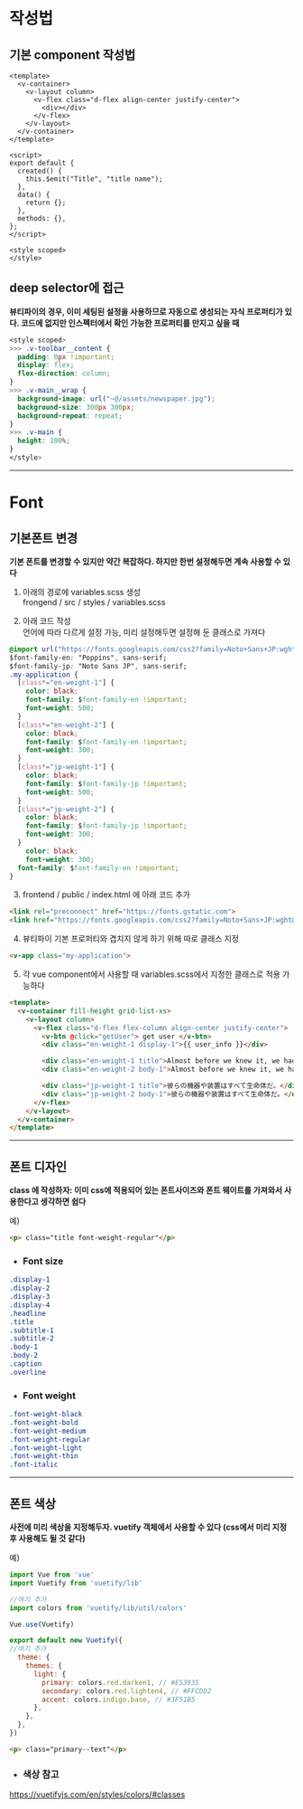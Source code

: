 # 작성법

## 기본 component 작성법


```vue
<template>
  <v-container>
    <v-layout column>
      <v-flex class="d-flex align-center justify-center">
        <div></div>
      </v-flex>
    </v-layout>
  </v-container>
</template>

<script>
export default {
  created() {
    this.$emit("Title", "title name");
  },
  data() {
    return {};
  },
  methods: {},
};
</script>

<style scoped>
</style>
```

## **deep selector에 접근**
**뷰티파이의 경우, 이미 세팅된 설정을 사용하므로 자동으로 생성되는 자식 프로퍼티가 있다. 코드에 없지만 인스펙터에서 확인 가능한 프로퍼티를 만지고 싶을 때**

```css
<style scoped>
>>> .v-toolbar__content {
  padding: 0px !important;
  display: flex;
  flex-direction: column;
}
>>> .v-main__wrap {
  background-image: url("~@/assets/newspaper.jpg");
  background-size: 300px 300px;
  background-repeat: repeat;
}
>>> .v-main {
  height: 100%;
}
</style>
```

***
# Font

## **기본폰트 변경**

**기본 폰트를 변경할 수 있지만 약간 복잡하다. 하지만 한번 설정해두면 계속 사용할 수 있다**

1. 아래의 경로에 variables.scss 생성   
frongend / src / styles / variables.scss 


2. 아래 코드 작성   
   언어에 따라 다르게 설정 가능, 미리 설정해두면 설정해 둔 클래스로 가져다 
```css
@import url("https://fonts.googleapis.com/css2?family=Noto+Sans+JP:wght@300;500&family=Poppins:wght@300;500&display=swap");
$font-family-en: "Poppins", sans-serif;
$font-family-jp: "Noto Sans JP", sans-serif;
.my-application {
  [class*="en-weight-1"] {
    color: black;
    font-family: $font-family-en !important;
    font-weight: 500;
  }
  [class*="en-weight-2"] {
    color: black;
    font-family: $font-family-en !important;
    font-weight: 300;
  }
  [class*="jp-weight-1"] {
    color: black;
    font-family: $font-family-jp !important;
    font-weight: 500;
  }
  [class*="jp-weight-2"] {
    color: black;
    font-family: $font-family-jp !important;
    font-weight: 300;
  }
	color: black;
	font-weight: 300;
  font-family: $font-family-en !important;
}
```

3. frontend / public / index.html 에 아래 코드 추가   
```html
<link rel="preconnect" href="https://fonts.gstatic.com">
<link href="https://fonts.googleapis.com/css2?family=Noto+Sans+JP:wght@300;500&family=Poppins:wght@300;500&display=swap" rel="stylesheet">
```

4. 뷰티파이 기본 프로퍼티와 겹치지 않게 하기 위해 따로 클래스 지정   
```html
<v-app class="my-application">
```

5. 각 vue component에서 사용할 때 variables.scss에서 지정한 클래스로 적용 가능하다   
```html
<template>
  <v-container fill-height grid-list-xs>
    <v-layout column>
      <v-flex class="d-flex flex-column align-center justify-center">
        <v-btn @click="getUser"> get user </v-btn>
        <div class="en-weight-1 display-1">{{ user_info }}</div>

        <div class="en-weight-1 title">Almost before we knew it, we had left the ground.</div>
        <div class="en-weight-2 body-1">Almost before we knew it, we had left the ground.</div>

        <div class="jp-weight-1 title">彼らの機器や装置はすべて生命体だ。</div>
        <div class="jp-weight-2 body-1">彼らの機器や装置はすべて生命体だ。</div>
      </v-flex>
    </v-layout>
  </v-container>
</template>
```
 
***

## **폰트 디자인**
**class 에 작성하자: 이미 css에 적용되어 있는 폰트사이즈와 폰트 웨이트를 가져와서 사용한다고 생각하면 쉽다**

예)
```html
<p> class="title font-weight-regular"</p>
```

* ### Font size

```css
.display-1
.display-2
.display-3
.display-4
.headline
.title
.subtitle-1
.subtitle-2
.body-1
.body-2
.caption
.overline
```

* ### Font weight

```css
.font-weight-black
.font-weight-bold
.font-weight-medium
.font-weight-regular
.font-weight-light
.font-weight-thin
.font-italic
```

***

## **폰트 색상**
**사전에 미리 색상을 지정해두자. vuetify 객체에서 사용할 수 있다 (css에서 미리 지정 후 사용해도 될 것 같다)**

예)
```jsx
import Vue from 'vue'
import Vuetify from 'vuetify/lib'

//여기 추가
import colors from 'vuetify/lib/util/colors'

Vue.use(Vuetify)

export default new Vuetify({
//여기 추가
  theme: {
    themes: {
      light: {
        primary: colors.red.darken1, // #E53935
        secondary: colors.red.lighten4, // #FFCDD2
        accent: colors.indigo.base, // #3F51B5
      },
    },
  },
})
```
```html
<p> class="primary--text"</p>
```



* ### 색상 참고

https://vuetifyjs.com/en/styles/colors/#classes




